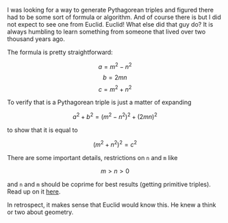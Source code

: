 <!-- 
.. title: Pythagorean triples
.. slug: pythagorean-triples
.. date: 2017-06-08 09:54:40 UTC-05:00
.. tags: mathjax
.. category: 
.. link: 
.. description: 
.. type: text
-->

I was looking for a way to generate Pythagorean triples and figured
there had to be some sort of formula or algorithm. And of course there
is but I did not expect to see one from Euclid. Euclid! What else did
that guy do? It is always humbling to learn something from someone
that lived over two thousand years ago.

<!-- TEASER_END -->

The formula is pretty straightforward:

$$ a = m^2 - n^2 $$
$$ b = 2mn $$
$$ c = m^2 + n^2 $$

To verify that is a Pythagorean triple is just a matter of expanding

$$ a^2+b^2 = (m^2-n^2)^2 + (2mn)^2 $$

to show that it is equal to

$$ (m^2 + n^2)^2 = c^2 $$

There are some important details, restrictions on `n` and `m` like

$$ m > n > 0 $$

and `n` and `m` should be coprime for best results (getting primitive
triples). Read up on it [here](https://en.wikipedia.org/wiki/Pythagorean_Triple).

In retrospect, it makes sense that Euclid would know this. He knew a
think or two about geometry.
